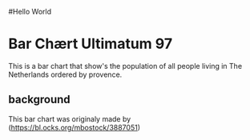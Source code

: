 #Hello World
# Bar Chært Ultimatum 97

This is a bar chart that show's the population of all people living in The Netherlands ordered by provence.

## background 

This bar chart was originaly made by (https://bl.ocks.org/mbostock/3887051)
